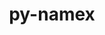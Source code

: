 ---
title: "py-namex"
layout: cache
categories: [package, develop]
meta: {"compilers": ["apple-clang@=16.0.0", "gcc@=13.2.0"], "num_specs": 18, "num_specs_by_stack": {"ml-darwin-aarch64-mps": 3, "ml-linux-aarch64-cpu": 5, "ml-linux-aarch64-cuda": 5, "ml-linux-x86_64-cpu": 5, "ml-linux-x86_64-cuda": 5, "ml-linux-x86_64-rocm": 5, "root": 18}, "oss": ["sequoia", "ubuntu24.04"], "platforms": ["darwin", "linux"], "stacks": ["ml-darwin-aarch64-mps", "ml-linux-aarch64-cpu", "ml-linux-aarch64-cuda", "ml-linux-x86_64-cpu", "ml-linux-x86_64-cuda", "ml-linux-x86_64-rocm", "root"], "targets": ["aarch64", "x86_64_v3"], "versions": ["0.0.8"]}
spec_details: [{"compiler": "gcc@=13.2.0", "hash": "4g4znl6p6ptszpfe4mmcz4mzpjf37svv", "os": "ubuntu24.04", "platform": "linux", "size": "-", "stacks": ["ml-linux-x86_64-rocm", "root"], "target": "x86_64_v3", "variants": ["build_system=python_pip"], "versions": ["0.0.8"]}, {"compiler": "gcc@=13.2.0", "hash": "6govoe4vdilhjlrjwpubgb4k5fjppc6b", "os": "ubuntu24.04", "platform": "linux", "size": "-", "stacks": ["ml-linux-aarch64-cpu", "ml-linux-aarch64-cuda", "root"], "target": "aarch64", "variants": ["build_system=python_pip"], "versions": ["0.0.8"]}, {"compiler": "apple-clang@=16.0.0", "hash": "ary5zute6d4ugaq45ztttc7jc25mzbpq", "os": "sequoia", "platform": "darwin", "size": "-", "stacks": ["ml-darwin-aarch64-mps", "root"], "target": "aarch64", "variants": ["build_system=python_pip"], "versions": ["0.0.8"]}, {"compiler": "gcc@=13.2.0", "hash": "bmkq3asgdicjjcinrn6qdpr6peb5k2wk", "os": "ubuntu24.04", "platform": "linux", "size": "-", "stacks": ["ml-linux-x86_64-cpu", "ml-linux-x86_64-cuda", "root"], "target": "x86_64_v3", "variants": ["build_system=python_pip"], "versions": ["0.0.8"]}, {"compiler": "gcc@=13.2.0", "hash": "brl56twyctri7csnlqnzivdvprszrkpy", "os": "ubuntu24.04", "platform": "linux", "size": "-", "stacks": ["ml-linux-x86_64-rocm", "root"], "target": "x86_64_v3", "variants": ["build_system=python_pip"], "versions": ["0.0.8"]}, {"compiler": "gcc@=13.2.0", "hash": "cvknla6gseoge4fp7pxkyhmndr3egxsy", "os": "ubuntu24.04", "platform": "linux", "size": "-", "stacks": ["ml-linux-aarch64-cpu", "ml-linux-aarch64-cuda", "root"], "target": "aarch64", "variants": ["build_system=python_pip"], "versions": ["0.0.8"]}, {"compiler": "apple-clang@=16.0.0", "hash": "fobjuc6kefd42dufmgk7vai2xapqasu6", "os": "sequoia", "platform": "darwin", "size": "-", "stacks": ["ml-darwin-aarch64-mps", "root"], "target": "aarch64", "variants": ["build_system=python_pip"], "versions": ["0.0.8"]}, {"compiler": "apple-clang@=16.0.0", "hash": "h4vrnduvvde2bs2dg2g3zorrf546vgbs", "os": "sequoia", "platform": "darwin", "size": "-", "stacks": ["ml-darwin-aarch64-mps", "root"], "target": "aarch64", "variants": ["build_system=python_pip"], "versions": ["0.0.8"]}, {"compiler": "gcc@=13.2.0", "hash": "l2j6jikm674hpx2aesndxfxpdel3km5c", "os": "ubuntu24.04", "platform": "linux", "size": "-", "stacks": ["ml-linux-aarch64-cpu", "ml-linux-aarch64-cuda", "root"], "target": "aarch64", "variants": ["build_system=python_pip"], "versions": ["0.0.8"]}, {"compiler": "gcc@=13.2.0", "hash": "lxjdkcnlrxgjaspplmdaa2uxwdu5a7ai", "os": "ubuntu24.04", "platform": "linux", "size": "-", "stacks": ["ml-linux-x86_64-cpu", "ml-linux-x86_64-cuda", "root"], "target": "x86_64_v3", "variants": ["build_system=python_pip"], "versions": ["0.0.8"]}, {"compiler": "gcc@=13.2.0", "hash": "m6bzqyxpzxrvrnxk6bzl3yr4oss6fj6v", "os": "ubuntu24.04", "platform": "linux", "size": "-", "stacks": ["ml-linux-x86_64-rocm", "root"], "target": "x86_64_v3", "variants": ["build_system=python_pip"], "versions": ["0.0.8"]}, {"compiler": "gcc@=13.2.0", "hash": "m7vvqqvsnwufabfewqjokssh6l3lxalo", "os": "ubuntu24.04", "platform": "linux", "size": "-", "stacks": ["ml-linux-x86_64-rocm", "root"], "target": "x86_64_v3", "variants": ["build_system=python_pip"], "versions": ["0.0.8"]}, {"compiler": "gcc@=13.2.0", "hash": "nl2biopl7esh252ur6jjtl4npjmqbkkq", "os": "ubuntu24.04", "platform": "linux", "size": "-", "stacks": ["ml-linux-x86_64-cpu", "ml-linux-x86_64-cuda", "root"], "target": "x86_64_v3", "variants": ["build_system=python_pip"], "versions": ["0.0.8"]}, {"compiler": "gcc@=13.2.0", "hash": "qc5ns33pmfgmdez4pv7lkj2mi6rdwkuu", "os": "ubuntu24.04", "platform": "linux", "size": "-", "stacks": ["ml-linux-x86_64-rocm", "root"], "target": "x86_64_v3", "variants": ["build_system=python_pip"], "versions": ["0.0.8"]}, {"compiler": "gcc@=13.2.0", "hash": "qygxhqffnzsklaqty7da72msjctrvtho", "os": "ubuntu24.04", "platform": "linux", "size": "-", "stacks": ["ml-linux-aarch64-cpu", "ml-linux-aarch64-cuda", "root"], "target": "aarch64", "variants": ["build_system=python_pip"], "versions": ["0.0.8"]}, {"compiler": "gcc@=13.2.0", "hash": "shlfgcobw4cplw4dyhc7c767fgr5ca2r", "os": "ubuntu24.04", "platform": "linux", "size": "-", "stacks": ["ml-linux-aarch64-cpu", "ml-linux-aarch64-cuda", "root"], "target": "aarch64", "variants": ["build_system=python_pip"], "versions": ["0.0.8"]}, {"compiler": "gcc@=13.2.0", "hash": "xwzueu7couc4txfhgxij7tc2dmmzeojl", "os": "ubuntu24.04", "platform": "linux", "size": "-", "stacks": ["ml-linux-x86_64-cpu", "ml-linux-x86_64-cuda", "root"], "target": "x86_64_v3", "variants": ["build_system=python_pip"], "versions": ["0.0.8"]}, {"compiler": "gcc@=13.2.0", "hash": "yz4snwsjrh7zr2fbmyo5p65pbpfp3xio", "os": "ubuntu24.04", "platform": "linux", "size": "-", "stacks": ["ml-linux-x86_64-cpu", "ml-linux-x86_64-cuda", "root"], "target": "x86_64_v3", "variants": ["build_system=python_pip"], "versions": ["0.0.8"]}]
---